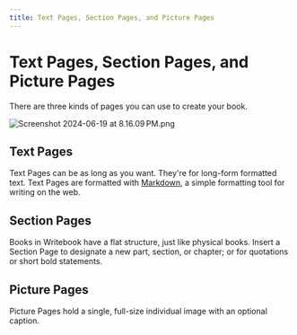 ```yaml
---
title: Text Pages, Section Pages, and Picture Pages
---
```

# Text Pages, Section Pages, and Picture Pages

There are three kinds of pages you can use to create your book.

 ![Screenshot 2024-06-19 at 8.16.09 PM.png](/u/screenshot-2024-06-19-at-8-16-09-pm-1mjVns.png)

## Text Pages
Text Pages can be as long as you want. They're for long-form formatted text. Text Pages are formatted with <a href="https://daringfireball.net/projects/markdown/" target="_blank">Markdown</a>, a simple formatting tool for writing on the web.

## Section Pages
Books in Writebook have a flat structure, just like physical books. Insert a Section Page to designate a new part, section, or chapter; or for quotations or short bold statements.

## Picture Pages
Picture Pages hold a single, full-size individual image with an optional caption.
